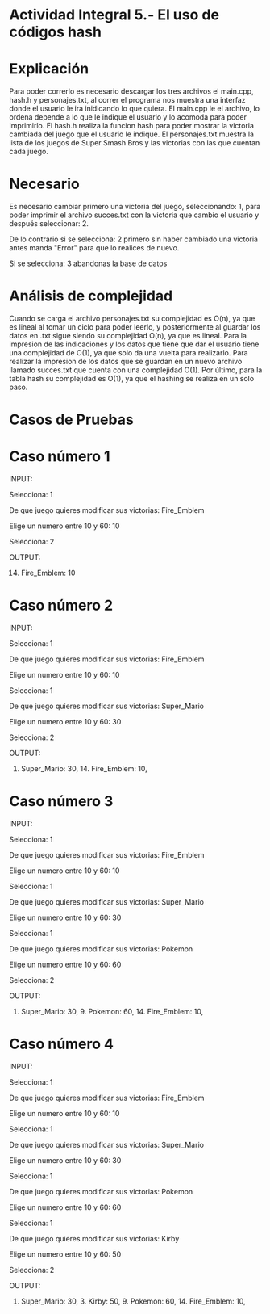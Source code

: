 # Actividad Integral 5.- El uso de códigos hash

# Explicación

Para poder correrlo es necesario descargar los tres archivos el main.cpp, hash.h y personajes.txt, al correr el programa nos muestra una interfaz donde el usuario le ira inidicando lo que quiera. El main.cpp le el archivo, lo ordena depende a lo que le indique el usuario y lo acomoda para poder imprimirlo. El hash.h realiza la funcion hash para poder mostrar la victoria cambiada del juego que el usuario le indique. El personajes.txt muestra la lista de los juegos de Super Smash Bros y las victorias con las que cuentan cada juego.

# Necesario

Es necesario cambiar primero una victoria del juego, seleccionando: 1, para poder imprimir el archivo succes.txt con la victoria que cambio el usuario y después seleccionar: 2. 

De lo contrario si se selecciona: 2 primero sin haber cambiado una victoria antes manda "Error" para que lo realices de nuevo.

Si se selecciona: 3 abandonas la base de datos

# Análisis de complejidad

Cuando se carga el archivo personajes.txt su complejidad es O(n), ya que es lineal al tomar un ciclo para poder leerlo, y posteriormente al guardar los datos en .txt sigue siendo su complejidad O(n), ya que es lineal. Para la impresion de las indicaciones y los datos que tiene que dar el usuario tiene una complejidad de O(1), ya que solo da una vuelta para realizarlo. Para realizar la impresion de los datos que se guardan en un nuevo archivo llamado succes.txt que cuenta con una complejidad O(1). Por último, para la tabla hash su complejidad es O(1), ya que el hashing se realiza en un solo paso.


# Casos de Pruebas

# Caso número 1

INPUT:

Selecciona: 1 

De que juego quieres modificar sus victorias: Fire_Emblem

Elige un numero entre 10 y 60: 10

Selecciona: 2

OUTPUT:

14. Fire_Emblem: 10


# Caso número 2

INPUT:

Selecciona: 1 

De que juego quieres modificar sus victorias: Fire_Emblem

Elige un numero entre 10 y 60: 10

Selecciona: 1 

De que juego quieres modificar sus victorias: Super_Mario

Elige un numero entre 10 y 60: 30

Selecciona: 2

OUTPUT:

1. Super_Mario: 30, 14. Fire_Emblem: 10, 

# Caso número 3

INPUT:

Selecciona: 1 

De que juego quieres modificar sus victorias: Fire_Emblem

Elige un numero entre 10 y 60: 10

Selecciona: 1 

De que juego quieres modificar sus victorias: Super_Mario

Elige un numero entre 10 y 60: 30

Selecciona: 1 

De que juego quieres modificar sus victorias: Pokemon

Elige un numero entre 10 y 60: 60

Selecciona: 2

OUTPUT:

1. Super_Mario: 30, 9. Pokemon: 60, 14. Fire_Emblem: 10, 

# Caso número 4

INPUT:

Selecciona: 1 

De que juego quieres modificar sus victorias: Fire_Emblem

Elige un numero entre 10 y 60: 10

Selecciona: 1 

De que juego quieres modificar sus victorias: Super_Mario

Elige un numero entre 10 y 60: 30

Selecciona: 1 

De que juego quieres modificar sus victorias: Pokemon

Elige un numero entre 10 y 60: 60

Selecciona: 1 

De que juego quieres modificar sus victorias: Kirby

Elige un numero entre 10 y 60: 50

Selecciona: 2

OUTPUT:

1. Super_Mario: 30, 3. Kirby: 50, 9. Pokemon: 60, 14. Fire_Emblem: 10,
